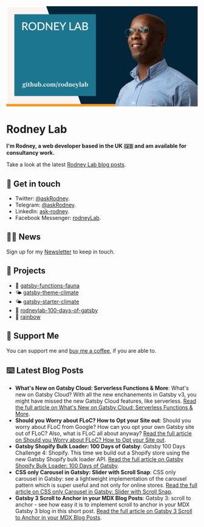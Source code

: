 <picture>
  <source srcset="./images/rodneylab-github.avif" type="image/avif">
  <source srcset="./images/rodneylab-github.webp" type="image/webp">
  <img src="./images/rodneylab-github.png" alt="Rodney Lab Github banner">
</picture>

# Rodney Lab
**I'm Rodney, a web developer based in the UK 🇬🇧 and am available for consultancy work.**

<!--
Take a look at the latest <a aria-label="See latest Rodney Lab projects" href="https://rodneylab.com/projects/" rel="noopener">Rodney Lab projects</a>.
-->

Take a look at the latest <a aria-label="See latest Rodney Lab projects" href="https://rodneylab.com/blog/" rel="noopener">Rodney Lab blog posts</a>.

## 📱 Get in touch

- Twitter: <a aria-label="Direct message Rodney Lab on twitter" href="https://twitter.com/messages/compose?recipient_id=1323579817258831875" target="_blank" rel="nofollow noopener noreferrer">@askRodney</a>.
- Telegram: <a aria-label="Direct message Rodney Lab on Telegram" href="https://t.me/askRodney" target="_blank" rel="nofollow noopener noreferrer">@askRodney</a>.
- LinkedIn: <a aria-label="Direct message Rodney Lab on LinkedIn" href="https://uk.linkedin.com/in/ask-rodney" target="_blank" rel="nofollow noopener noreferrer">ask-rodney</a>.
- Facebook Messenger: <a aria-label="Direct message Rodney Lab on Facebook" href="https://m.me/rodneyLab" target="_blank" rel="nofollow noopener noreferrer">rodneyLab</a>.

## 🧑🏽 News

Sign up for my <a aria-label="Sign up the the Rodney Lab newsletter" href="https://rodneylab.com/about/#newsletter" rel="noopener">Newsletter</a> to keep in touch.


## 🔩 Projects

- 💬 [gatsby-functions-fauna](https://github.com/rodneylab/gatsby-functions-fauna)
- 🌤 [gatsby-theme-climate](https://github.com/rodneylab/gatsby-starter-climate)
- 🌤 [gatsby-starter-climate](https://github.com/rodneylab/gatsby-starter-climate)
- 📅 [rodneylab-100-days-of-gatsby](https://github.com/rodneylab/rodneylab-100-days-of-gatsby)
- 🌈 [rainbow](https://github.com/rodneylab/rainbow)

## 💙 Support Me

You can support me and <a aria-label="Support Rodney Lab via by me a coffee" href="https://rodneylab.com/giving/" rel="noopener">buy me a coffee</a>, if you are able to.

## ⌨️ Latest Blog Posts


<!-- BLOG-POST-LIST:START -->
- **What's New on Gatsby Cloud: Serverless Functions & More**: What's new on Gatsby Cloud? With all the new enchanements in Gatsby v3, you might have missed the new Gatsby Cloud features, like serverless. <a aria-label="Read Rodney Lab post on What's New on Gatsby Cloud: Serverless Functions & More" href="https://rodneylab.com/whats-new-on-gatsby-cloud/" rel="noopener">Read the full article on What's New on Gatsby Cloud: Serverless Functions & More</a>.
- **Should you Worry about FLoC? How to Opt your Site out**: Should you worry about FLoC from Google? How can you opt your own Gatsby site out of FLoC? Also, what is FLoC all about anyway? <a aria-label="Read Rodney Lab post on Should you Worry about FLoC? How to Opt your Site out" href="https://rodneylab.com/should-you-worry-about-floc/" rel="noopener">Read the full article on Should you Worry about FLoC? How to Opt your Site out</a>.
- **Gatsby Shopify Bulk Loader: 100 Days of Gatsby**: Gatsby 100 Days Challenge 4: Shopify. This time we build out a Shopify store using the new Gatsby Shopify bulk loader API. <a aria-label="Read Rodney Lab post on Gatsby Shopify Bulk Loader: 100 Days of Gatsby" href="https://rodneylab.com/gatsby-shopify-bulk-loader-100-days-gatsby/" rel="noopener">Read the full article on Gatsby Shopify Bulk Loader: 100 Days of Gatsby</a>.
- **CSS only Carousel in Gatsby: Slider with Scroll Snap**: CSS only carousel in Gatsby: see a lightweight implementation of the carousel pattern which is super useful and not only for online stores. <a aria-label="Read Rodney Lab post on CSS only Carousel in Gatsby: Slider with Scroll Snap" href="https://rodneylab.com/css-only-carousel-in-gatsby/" rel="noopener">Read the full article on CSS only Carousel in Gatsby: Slider with Scroll Snap</a>.
- **Gatsby 3 Scroll to Anchor in your MDX Blog Posts**: Gatsby 3: scroll to anchor - see how easy it is to implement scroll to anchor in your MDX Gatsby 3 blog in this short post. <a aria-label="Read Rodney Lab post on Gatsby 3 Scroll to Anchor in your MDX Blog Posts" href="https://rodneylab.com/gatsby-3-scroll-to-anchor/" rel="noopener">Read the full article on Gatsby 3 Scroll to Anchor in your MDX Blog Posts</a>.<!-- BLOG-POST-LIST:END -->
